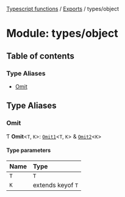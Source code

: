 [Typescript functions](../index.md) / [Exports](../modules.md) / types/object

# Module: types/object

## Table of contents

### Type Aliases

- [Omit](types_object.md#omit)

## Type Aliases

### Omit

Ƭ **Omit**<`T`, `K`\>: [`Omit1`](types_object_internal.md#omit1)<`T`, `K`\> & [`Omit2`](types_object_internal.md#omit2)<`K`\>

#### Type parameters

| Name | Type |
| :------ | :------ |
| `T` | `T` |
| `K` | extends keyof `T` |
